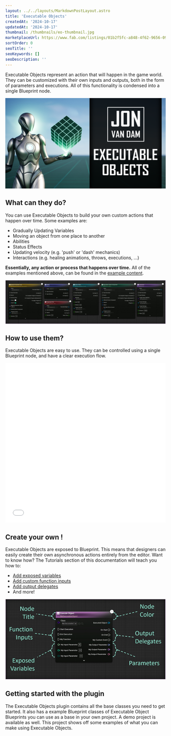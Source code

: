 ```yaml
---
layout: ../../layouts/MarkdownPostLayout.astro
title: 'Executable Objects'
createdAt: '2024-10-17'
updatedAt: '2024-10-17'
thumbnail: /thumbnails/eo-thumbnail.jpg
marketplaceUrl: https://www.fab.com/listings/01b2f5fc-a848-4f62-9656-097ebf156b39
sortOrder: 0
seoTitle: ''
seoKeywords: []
seoDescription: ''
---
```


Executable Objects represent an action that will happen in the game world. They can be customized with their own inputs and outputs, both in the form of parameters and executions. All of this functionality is condensed into a single Blueprint node.

![](../../assets/executable-objects/eo-splash.png)

## What can they do?

You can use Executable Objects to build your own custom actions that happen over time. Some examples are:

* Gradually Updating Variables
* Moving an object from one place to another
* Abilities
* Status Effects
* Updating velocity (e.g. 'push' or 'dash' mechanics)
* Interactions (e.g. healing animations, throws, executions, ...)

**Essentially, any action or process that happens over time.** All of the examples mentioned above, can be found in the [example content](/executable-objects/02-reference-material/07-example-content).

![](../../assets/executable-objects/ExampleContentSmallLayout02-large.jpg)

## How to use them?

Executable Objects are easy to use. They can be controlled using a single Blueprint node, and have a clear execution flow. 

<embed src="/pdf/slide-overview.pdf" width="100%" height="500px" toolbar=0 frameborder="0" scrolling="no" />


## Create your own !

Executable Objects are exposed to Blueprint. This means that designers can easily create their own asynchronous actions entirely from the editor. Want to know how? The Tutorials section of this documentation will teach you how to:

* [Add exposed variables](/executable-objects/01-tutorials/02-adding-input-parameters)
* [Add custom function inputs](/executable-objects/01-tutorials/03-adding-input-execution-pins)
* [Add output delegates](/executable-objects/01-tutorials/05-adding-delegate-pins)
* And more!

![](../../assets/executable-objects/Customization02-large.jpg)

## Getting started with the plugin

The Executable Objects plugin contains all the base classes you need to get started. It also has a example Blueprint classes of Executable Object Blueprints you can use as a base in your own project. A demo project is available as well. This project shows off some examples of what you can make using Executable Objects.
